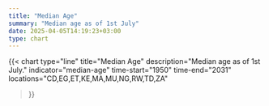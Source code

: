 ```yaml
---
title: "Median Age"
summary: "Median age as of 1st July"
date: 2025-04-05T14:19:23+03:00
type: chart
---
```


{{< chart
    type="line"
    title="Median Age"
    description="Median age as of 1st July."
    indicator="median-age"
    time-start="1950"
    time-end="2031"
    locations="CD,EG,ET,KE,MA,MU,NG,RW,TD,ZA"
>}}
